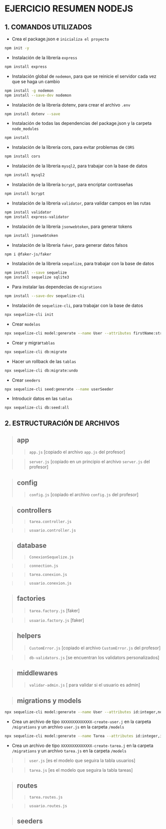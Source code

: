 # EJERCICIO RESUMEN NODEJS

## 1. COMANDOS UTILIZADOS
- Crea el package.json e ``inicializa el proyecto``
```bash
npm init -y 
```
- Instalación de la librería ``express``
```bash
npm install express
```
- Instalación global de ``nodemon``, para que se reinicie el servidor cada vez que se haga un cambio
```bash
npm install -g nodemon 
npm install --save-dev nodemon 
```
- Instalación de la librería dotenv, para crear el archivo ``.env``
```bash
npm install dotenv --save 
```
-  Instalación de todas las dependencias del package.json y la carpeta ``node_modules``
``` bash
npm install 
```
- Instalación de la librería cors, para evitar problemas de ``CORS``
```bash
npm install cors
```
- Instalación de la librería ``mysql2``, para trabajar con la base de datos
```bash
npm install mysql2 
```
- Instalación de la librería ``bcrypt``, para encriptar contraseñas
```bash
npm install bcrypt 
```
- Instalación de la librería ``validator``, para validar campos en las rutas
```bash
npm install validator
npm install express-validator
```
- Instalación de la librería ``jsonwebtoken``, para generar tokens
```bash
npm install jsonwebtoken 
```
- Instalación de la librería ``faker``, para generar datos falsos
```bash
npm i @faker-js/faker 
```
- Instalación de la librería ``sequelize``, para trabajar con la base de datos
```bash
npm install --save sequelize 
npm install sequelize sqlite3 
```
- Para instalar las dependecias de ``migrations``
```bash
npm install --save-dev sequelize-cli

```
- Instalación de ``sequelize-cli``, para trabajar con la base de datos
```bash
npx sequelize-cli init 
```
- Crear ``modelos``
```bash
npx sequelize-cli model:generate --name User --attributes firstName:string,lastName:string,email:string 
```
- Crear y migrar``tablas``
```bash
npx sequelize-cli db:migrate 
```
- Hacer un rollback de las ``tablas``
```bash
npx sequelize-cli db:migrate:undo 
```
- Crear ``seeders``
```bash
npx sequelize-cli seed:generate --name userSeeder
```
- Introducir datos en las ``tablas``
```bash
npx sequelize-cli db:seed:all 
```

## 2. ESTRUCTURACIÓN DE ARCHIVOS
> ## app
> > ``app.js`` [copiado el archivo ``app.js`` del profesor]

> > ``server.js`` [copiado en un principio el archivo ``server.js`` del profesor]

> ## config
> > ``config.js`` [copiado el archivo ``config.js`` del profesor]

> ## controllers
> > ``tarea.controller.js``

> > ``usuario.controller.js``

> ## database
> > ``ConexionSequelize.js``

> > ``connection.js``

> > ``tarea.conexion.js``

> > ``usuario.conexion.js``

> ## factories 
> > ``tarea.factory.js`` [faker]

> > ``usuario.factory.js`` [faker]

> ## helpers
> > ``CustomError.js`` [copiado el archivo ``CustomError.js`` del profesor]

> > ``db-validators.js`` [se encuentran los validators personalizados]

> ## middlewares
> > ``validar-admin.js`` [ para validar si el usuario es admin]

> ## migrations y models

```bash
npx sequelize-cli model:generate --name User --attributes id:integer,nombre:string,email:string,password:string,admin:boolean
```

- Crea un archivo de tipo `XXXXXXXXXXXXXX-create-user.j` en la carpeta `/migrations` y un archivo `user.js` en la carpeta `/models`

```bash
npx sequelize-cli model:generate --name Tarea --attributes id:integer,id_usuario:integer,descripcion:string,dificultad:string,horas_previstas:integer,horas_realizadas:integer,porcentaje_realizacion:integer,completada:boolean
```
- Crea un archivo de tipo `XXXXXXXXXXXXXX-create-tarea.j` en la carpeta `/migrations` y un archivo `tarea.js` en la carpeta `/models`

> > ``user.js`` [es el modelo que seguira la tabla usuarios]

> > ``tarea.js`` [es el modelo que seguira la tabla tareas]

> ## routes
> > ``tarea.routes.js``

> > ``usuario.routes.js``

> ## seeders
